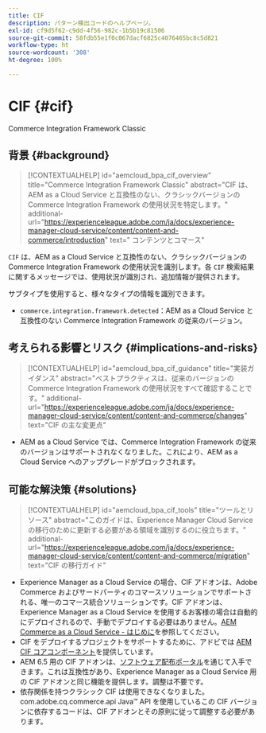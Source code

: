 ```yaml
---
title: CIF
description: パターン検出コードのヘルプページ。
exl-id: cf9d5f62-c9dd-4f56-982c-1b5b19c81506
source-git-commit: 58fdb55e1f0c067dacf6825c4076465bc8c5d821
workflow-type: ht
source-wordcount: '308'
ht-degree: 100%

---
```


# CIF {#cif}

Commerce Integration Framework Classic

## 背景 {#background}

>[!CONTEXTUALHELP]
>id="aemcloud_bpa_cif_overview"
>title="Commerce Integration Framework Classic"
>abstract="CIF は、AEM as a Cloud Service と互換性のない、クラシックバージョンの Commerce Integration Framework の使用状況を特定します。"
>additional-url="https://experienceleague.adobe.com/ja/docs/experience-manager-cloud-service/content/content-and-commerce/introduction" text=" コンテンツとコマース"

`CIF` は、AEM as a Cloud Service と互換性のない、クラシックバージョンの Commerce Integration Framework の使用状況を識別します。各 `CIF` 検索結果に関するメッセージでは、使用状況が識別され、追加情報が提供されます。

サブタイプを使用すると、様々なタイプの情報を識別できます。

* `commerce.integration.framework.detected`：AEM as a Cloud Service と互換性のない Commerce Integration Framework の従来のバージョン。


## 考えられる影響とリスク {#implications-and-risks}

>[!CONTEXTUALHELP]
>id="aemcloud_bpa_cif_guidance"
>title="実装ガイダンス"
>abstract="ベストプラクティスは、従来のバージョンの Commerce Integration Framework の使用状況をすべて確認することです。"
>additional-url="https://experienceleague.adobe.com/ja/docs/experience-manager-cloud-service/content/content-and-commerce/changes" text="CIF の主な変更点"

* AEM as a Cloud Service では、Commerce Integration Framework の従来のバージョンはサポートされなくなりました。これにより、AEM as a Cloud Service へのアップグレードがブロックされます。

## 可能な解決策 {#solutions}

>[!CONTEXTUALHELP]
>id="aemcloud_bpa_cif_tools"
>title="ツールとリソース"
>abstract="このガイドは、Experience Manager Cloud Service の移行のために更新する必要がある領域を識別するのに役立ちます。"
>additional-url="https://experienceleague.adobe.com/ja/docs/experience-manager-cloud-service/content/content-and-commerce/migration" text="CIF の移行ガイド"

* Experience Manager as a Cloud Service の場合、CIF アドオンは、Adobe Commerce およびサードパーティのコマースソリューションでサポートされる、唯一のコマース統合ソリューションです。CIF アドオンは、Experience Manager as a Cloud Service を使用するお客様の場合は自動的にデプロイされるので、手動でデプロイする必要はありません。[AEM Commerce as a Cloud Service - はじめに](https://experienceleague.adobe.com/ja/docs/experience-manager-cloud-service/content/content-and-commerce/storefront/getting-started)を参照してください。
* CIF をデプロイするプロジェクトをサポートするために、アドビでは [AEM CIF コアコンポーネント](https://github.com/adobe/aem-core-cif-components)を提供しています。
* AEM 6.5 用の CIF アドオンは、[ソフトウェア配布ポータル](https://experience.adobe.com/#/downloads/content/software-distribution/en/aem.html)を通じて入手できます。これは互換性があり、Experience Manager as a Cloud Service 用の CIF アドオンと同じ機能を提供します。調整は不要です。
* 依存関係を持つクラシック CIF は使用できなくなりました。com.adobe.cq.commerce.api Java™ API を使用しているこの CIF バージョンに依存するコードは、CIF アドオンとその原則に従って調整する必要があります。
